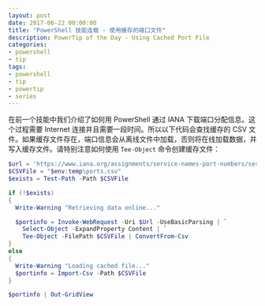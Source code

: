 ```yaml
---
layout: post
date: 2017-06-22 00:00:00
title: "PowerShell 技能连载 - 使用缓存的端口文件"
description: PowerTip of the Day - Using Cached Port File
categories:
- powershell
- tip
tags:
- powershell
- tip
- powertip
- series
---
```

在前一个技能中我们介绍了如何用 PowerShell 通过 IANA 下载端口分配信息。这个过程需要 Internet 连接并且需要一段时间。所以以下代码会查找缓存的 CSV 文件。如果缓存文件存在，端口信息会从离线文件中加载，否则将在线加载数据，并写入缓存文件。请特别注意如何使用 `Tee-Object` 命令创建缓存文件：

```powershell
$url = 'https://www.iana.org/assignments/service-names-port-numbers/service-names-port-numbers.csv'
$CSVFile = "$env:temp\ports.csv"
$exists = Test-Path -Path $CSVFile

if (!$exists)
{
  Write-Warning "Retrieving data online..."

  $portinfo = Invoke-WebRequest -Uri $Url -UseBasicParsing | `
    Select-Object -ExpandProperty Content | `
    Tee-Object -FilePath $CSVFile | ConvertFrom-Csv
}
else
{
  Write-Warning "Loading cached file..."
  $portinfo = Import-Csv -Path $CSVFile
}

$portinfo | Out-GridView
```

<!--本文国际来源：[Using Cached Port File](http://community.idera.com/powershell/powertips/b/tips/posts/using-cached-port-file)-->
